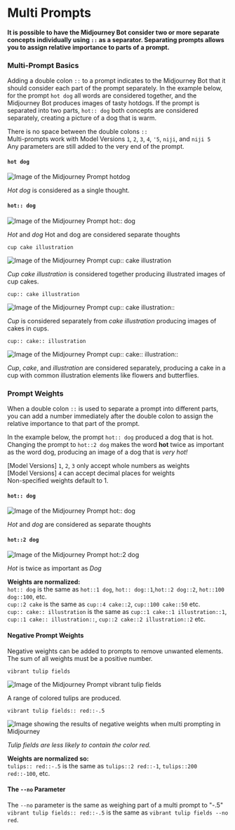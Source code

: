 # Multi Prompts

**It is possible to have the Midjourney Bot consider two or more separate concepts individually using `::` as a separator. Separating prompts allows you to assign relative importance to parts of a prompt.**

### Multi-Prompt Basics <a href="#multi-prompt-basics" id="multi-prompt-basics"></a>

Adding a double colon `::` to a prompt indicates to the Midjourney Bot that it should consider each part of the prompt separately. In the example below, for the prompt `hot dog` all words are considered together, and the Midjourney Bot produces images of tasty hotdogs. If the prompt is separated into two parts, `hot:: dog` both concepts are considered separately, creating a picture of a dog that is warm.

There is no space between the double colons `::`\
Multi-prompts work with Model Versions `1`, `2`, `3`, `4`, `'5`, `niji`, and `niji 5`\
Any parameters are still added to the very end of the prompt.

#### `hot dog`

![Image of the Midjourney Prompt hotdog](https://cdn.document360.io/3040c2b6-fead-4744-a3a9-d56d621c6c7e/Images/Documentation/MJ\_Multi\_hotdog.jpg)

_Hot dog_ is considered as a single thought.

#### `hot:: dog`

![Image of the Midjourney Prompt hot:: dog](https://cdn.document360.io/3040c2b6-fead-4744-a3a9-d56d621c6c7e/Images/Documentation/MJ\_Multi\_hot-dog.jpg)

_Hot_ and _dog_ Hot and dog are considered separate thoughts

`cup cake illustration`

![Image of the Midjourney Prompt cup:: cake illustration](https://cdn.document360.io/3040c2b6-fead-4744-a3a9-d56d621c6c7e/Images/Documentation/MJ\_Multi\_cupCakeIllustration.jpg)

_Cup cake illustration_ is considered together producing illustrated images of cup cakes.

`cup:: cake illustration`

![Image of the Midjourney Prompt cup:: cake illustration::](https://cdn.document360.io/3040c2b6-fead-4744-a3a9-d56d621c6c7e/Images/Documentation/MJ\_Multi\_cup-cakeIllustration.jpg)

_Cup_ is considered separately from _cake illustration_ producing images of cakes in cups.

`cup:: cake:: illustration`

![Image of the Midjourney Prompt cup:: cake:: illustration::](https://cdn.document360.io/3040c2b6-fead-4744-a3a9-d56d621c6c7e/Images/Documentation/MJ\_Multi\_cup-cake-illustration.jpg)

_Cup_, _cake_, and _illustration_ are considered separately, producing a cake in a cup with common illustration elements like flowers and butterflies.

### Prompt Weights <a href="#prompt-weights" id="prompt-weights"></a>

When a double colon `::` is used to separate a prompt into different parts, you can add a number immediately after the double colon to assign the relative importance to that part of the prompt.

In the example below, the prompt `hot:: dog` produced a dog that is hot. Changing the prompt to `hot::2 dog` makes the word **hot** twice as important as the word dog, producing an image of a dog that is _very hot!_

\[Model Versions] `1`, `2`, `3` only accept whole numbers as weights\
\[Model Versions] `4` can accept decimal places for weights\
Non-specified weights default to 1.

#### `hot:: dog`

![Image of the Midjourney Prompt hot:: dog](https://cdn.document360.io/3040c2b6-fead-4744-a3a9-d56d621c6c7e/Images/Documentation/MJ\_Multi\_hot-dog.jpg)

_Hot_ and _dog_ are considered as separate thoughts

#### `hot::2 dog`

![Image of the Midjourney Prompt hot::2 dog](https://cdn.document360.io/3040c2b6-fead-4744-a3a9-d56d621c6c7e/Images/Documentation/MJ\_Multi\_hot2-dog.jpg)

_Hot_ is twice as important as _Dog_

**Weights are normalized:**\
`hot:: dog` is the same as `hot::1 dog`, `hot:: dog::1`,`hot::2 dog::2`, `hot::100 dog::100`, etc.\
`cup::2 cake` is the same as `cup::4 cake::2`, `cup::100 cake::50` etc.\
`cup:: cake:: illustration` is the same as `cup::1 cake::1 illustration::1`, `cup::1 cake:: illustration::`, `cup::2 cake::2 illustration::2` etc.

#### Negative Prompt Weights

Negative weights can be added to prompts to remove unwanted elements.\
The sum of all weights must be a positive number.

`vibrant tulip fields`

![Image of the Midjourney Prompt vibrant tulip fields](https://cdn.document360.io/3040c2b6-fead-4744-a3a9-d56d621c6c7e/Images/Documentation/MJ\_Multi\_Tulips.jpg)

A range of colored tulips are produced.

`vibrant tulip fields:: red::-.5`

![Image showing the results of negative weights when multi prompting in Midjourney](https://cdn.document360.io/3040c2b6-fead-4744-a3a9-d56d621c6c7e/Images/Documentation/MJ\_Multi\_Tulips\_NoRed.jpg)

_Tulip fields are less likely to contain the color red._

**Weights are normalized so:**\
`tulips:: red::-.5` is the same as `tulips::2 red::-1`, `tulips::200 red::-100`, etc.

#### The `--no` Parameter

The `--no` parameter is the same as weighing part of a multi prompt to "-.5" `vibrant tulip fields:: red::-.5` is the same as `vibrant tulip fields --no red`.
